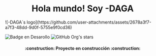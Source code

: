 <h1 align="center"> Hola mundo! Soy -DAGA </h1>
![-DAGA´s logo](https://github.com/user-attachments/assets/2678a3f7-a7f3-48dd-9d0f-5755e9f0cd36)

![Badge en Desarollo](https://img.shields.io/badge/STATUS-EN%20DESAROLLO-green)
![GitHub Org's stars](https://img.shields.io/github/stars/DAGA-Mx?style=social)
<h4 align="center">
:construction: Proyecto en construcción :construction:
</h4>
